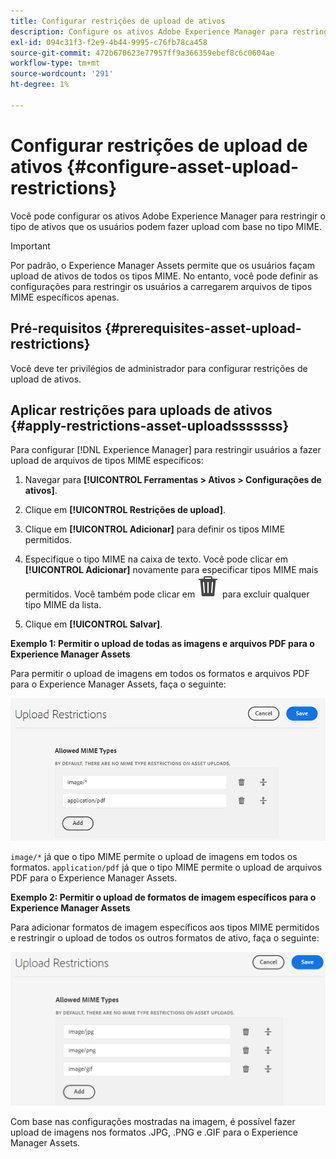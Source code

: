 ```yaml
---
title: Configurar restrições de upload de ativos
description: Configure os ativos Adobe Experience Manager para restringir o tipo de ativos que os usuários podem fazer upload com base no tipo MIME. Ajuda a evitar uploads acidentais de formato indesejado e arquivos mal-intencionados.
exl-id: 094c31f3-f2e9-4b44-9995-c76fb78ca458
source-git-commit: 472b670623e77957ff9a366359ebef8c6c0604ae
workflow-type: tm+mt
source-wordcount: '291'
ht-degree: 1%

---
```


# Configurar restrições de upload de ativos {#configure-asset-upload-restrictions}

Você pode configurar os ativos Adobe Experience Manager para restringir o tipo de ativos que os usuários podem fazer upload com base no tipo MIME.

>[!IMPORTANT]
>
>Por padrão, o Experience Manager Assets permite que os usuários façam upload de ativos de todos os tipos MIME. No entanto, você pode definir as configurações para restringir os usuários a carregarem arquivos de tipos MIME específicos apenas.

## Pré-requisitos {#prerequisites-asset-upload-restrictions}

Você deve ter privilégios de administrador para configurar restrições de upload de ativos.

## Aplicar restrições para uploads de ativos {#apply-restrictions-asset-uploadsssssss}

Para configurar [!DNL Experience Manager] para restringir usuários a fazer upload de arquivos de tipos MIME específicos:

1. Navegar para **[!UICONTROL Ferramentas > Ativos > Configurações de ativos]**.

1. Clique em **[!UICONTROL Restrições de upload]**.

1. Clique em **[!UICONTROL Adicionar]** para definir os tipos MIME permitidos.

1. Especifique o tipo MIME na caixa de texto. Você pode clicar em **[!UICONTROL Adicionar]** novamente para especificar tipos MIME mais permitidos. Você também pode clicar em ![ícone excluir](assets/delete-icon.svg) para excluir qualquer tipo MIME da lista.

1. Clique em **[!UICONTROL Salvar]**.

**Exemplo 1: Permitir o upload de todas as imagens e arquivos PDF para o Experience Manager Assets**

Para permitir o upload de imagens em todos os formatos e arquivos PDF para o Experience Manager Assets, faça o seguinte:

![Restrições de upload de ativos](assets/asset-upload-restrictions.png)

`image/*` já que o tipo MIME permite o upload de imagens em todos os formatos. `application/pdf` já que o tipo MIME permite o upload de arquivos PDF para o Experience Manager Assets.

**Exemplo 2: Permitir o upload de formatos de imagem específicos para o Experience Manager Assets**

Para adicionar formatos de imagem específicos aos tipos MIME permitidos e restringir o upload de todos os outros formatos de ativo, faça o seguinte:

![Restrições de ativos](assets/asset-restrictions.png)

Com base nas configurações mostradas na imagem, é possível fazer upload de imagens nos formatos .JPG, .PNG e .GIF para o Experience Manager Assets.
